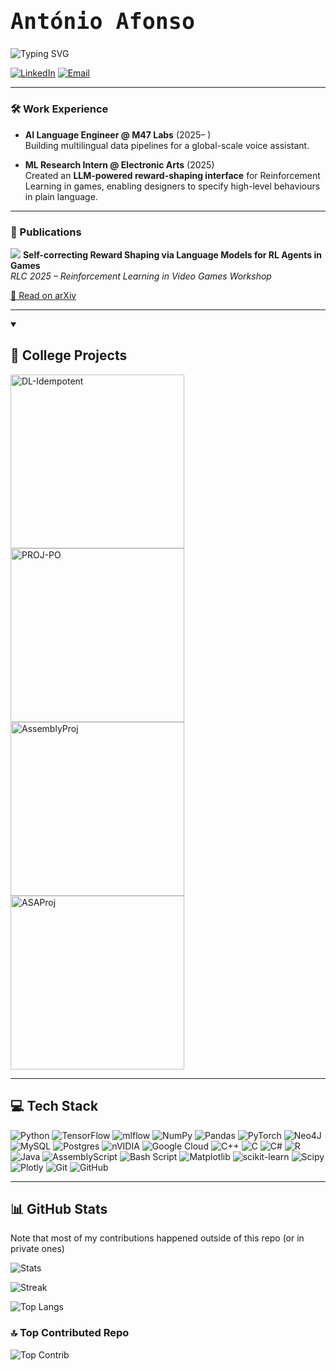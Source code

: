 <h1 style="font-family: 'Fira Code', 'Consolas', 'Monaco', monospace; font-size: 2.5em; font-weight: bold;">
    António Afonso
</h1>

![Typing SVG](https://readme-typing-svg.demolab.com?font=Fira+Code&size=20&pause=1000&color=F85D7F&background=1F222E00&width=600&lines=AI+Language+Engineer+%40+M47+Labs;ML+Research+Engineer+Intern+%40+Electronic+Arts;Master's+CS+Student+%40+KTH;Undergrad+CS+%40+Técnico)


[![LinkedIn](https://img.shields.io/badge/LinkedIn-%230077B5.svg?logo=linkedin&logoColor=white)](https://linkedin.com/in/antónio-afonso-a57964a6)
[![Email](https://img.shields.io/badge/Email-D14836?logo=gmail&logoColor=white)](mailto:amgcsa@hotmail.com)

---

### 🛠 Work Experience
- **AI Language Engineer @ M47 Labs** (2025– )  
  Building multilingual data pipelines for a global-scale voice assistant.

- **ML Research Intern @ Electronic Arts** (2025)  
  Created an **LLM-powered reward-shaping interface** for Reinforcement Learning in games, enabling designers to specify high-level behaviours in plain language.

---

### 📄 Publications

![](https://cornell.app.box.com/v/arxiv-logomark-small-svg)
**Self-correcting Reward Shaping via Language Models for RL Agents in Games**  
*RLC 2025 – Reinforcement Learning in Video Games Workshop*  

[📖 Read on arXiv](https://arxiv.org/abs/2506.23626)


---

<details open>
  <summary><h2>📕 College Projects</h2></summary>

  <!-- Small repo cards: https://github.com/DenverCoder1/github-readme-stats -->
  <p align="left">
    <!-- DL-Idempotent -->
    <a href="https://github.com/jnns2023/DL-Idempotent">
      <img width="278"
           src="https://denvercoder1-github-readme-stats.vercel.app/api/pin/?username=jnns2023&repo=DL-Idempotent&theme=react&bg_color=1F222E&title_color=F85D7F&hide_border=true&icon_color=F8D866&show_icons=false&show_description=false"
           alt="DL-Idempotent">
    </a>
    <!-- Wahrehouse Management System -->
    <a href="https://github.com/AntonioAfonso7/PROJ-PO">
      <img width="278"
           src="https://denvercoder1-github-readme-stats.vercel.app/api/pin/?username=AntonioAfonso7&repo=PROJ-PO&theme=react&bg_color=1F222E&title_color=F85D7F&hide_border=true&icon_color=F8D866&show_icons=false&show_description=false"
           alt="PROJ-PO">
    </a>
    <!-- AssemblyProj -->
    <a href="https://github.com/AntonioAfonso7/AssemblyProj">
      <img width="278"
           src="https://denvercoder1-github-readme-stats.vercel.app/api/pin/?username=AntonioAfonso7&repo=AssemblyProj&theme=react&bg_color=1F222E&title_color=F85D7F&hide_border=true&icon_color=F8D866&show_icons=false&show_description=false"
           alt="AssemblyProj">
    </a>
    <!-- ASAProj -->
    <a href="https://github.com/AntonioAfonso7/ASAProj">
      <img width="278"
           src="https://denvercoder1-github-readme-stats.vercel.app/api/pin/?username=AntonioAfonso7&repo=ASAProj&theme=react&bg_color=1F222E&title_color=F85D7F&hide_border=true&icon_color=F8D866&show_icons=false&show_description=false"
           alt="ASAProj">
    </a>
  </p>
</details>





---

## 💻 Tech Stack
![Python](https://img.shields.io/badge/python-3670A0?style=for-the-badge&logo=python&logoColor=ffdd54)
![TensorFlow](https://img.shields.io/badge/TensorFlow-%23FF6F00.svg?style=for-the-badge&logo=TensorFlow&logoColor=white)
![mlflow](https://img.shields.io/badge/mlflow-%23d9ead3.svg?style=for-the-badge&logo=numpy&logoColor=blue)
![NumPy](https://img.shields.io/badge/numpy-%23013243.svg?style=for-the-badge&logo=numpy&logoColor=white)
![Pandas](https://img.shields.io/badge/pandas-%23150458.svg?style=for-the-badge&logo=pandas&logoColor=white)
![PyTorch](https://img.shields.io/badge/PyTorch-%23EE4C2C.svg?style=for-the-badge&logo=PyTorch&logoColor=white)
![Neo4J](https://img.shields.io/badge/Neo4j-008CC1?style=for-the-badge&logo=neo4j&logoColor=white)
![MySQL](https://img.shields.io/badge/mysql-4479A1.svg?style=for-the-badge&logo=mysql&logoColor=white)
![Postgres](https://img.shields.io/badge/postgres-%23316192.svg?style=for-the-badge&logo=postgresql&logoColor=white)
![nVIDIA](https://img.shields.io/badge/cuda-000000.svg?style=for-the-badge&logo=nVIDIA&logoColor=green)
![Google Cloud](https://img.shields.io/badge/GoogleCloud-%234285F4.svg?style=for-the-badge&logo=google-cloud&logoColor=white)
![C++](https://img.shields.io/badge/c++-%2300599C.svg?style=for-the-badge&logo=c%2B%2B&logoColor=white)
![C](https://img.shields.io/badge/c-%2300599C.svg?style=for-the-badge&logo=c&logoColor=white)
![C#](https://img.shields.io/badge/c%23-%23239120.svg?style=for-the-badge&logo=csharp&logoColor=white)
![R](https://img.shields.io/badge/r-%23276DC3.svg?style=for-the-badge&logo=r&logoColor=white)
![Java](https://img.shields.io/badge/java-%23ED8B00.svg?style=for-the-badge&logo=openjdk&logoColor=white)
![AssemblyScript](https://img.shields.io/badge/assembly%20script-%23000000.svg?style=for-the-badge&logo=assemblyscript&logoColor=white)
![Bash Script](https://img.shields.io/badge/bash_script-%23121011.svg?style=for-the-badge&logo=gnu-bash&logoColor=white)
![Matplotlib](https://img.shields.io/badge/Matplotlib-%23ffffff.svg?style=for-the-badge&logo=Matplotlib&logoColor=black)
![scikit-learn](https://img.shields.io/badge/scikit--learn-%23F7931E.svg?style=for-the-badge&logo=scikit-learn&logoColor=white)
![Scipy](https://img.shields.io/badge/SciPy-%230C55A5.svg?style=for-the-badge&logo=scipy&logoColor=%white)
![Plotly](https://img.shields.io/badge/Plotly-%233F4F75.svg?style=for-the-badge&logo=plotly&logoColor=white)
![Git](https://img.shields.io/badge/git-%23F05033.svg?style=for-the-badge&logo=git&logoColor=white)
![GitHub](https://img.shields.io/badge/github-%23121011.svg?style=for-the-badge&logo=github&logoColor=white)

---

## 📊 GitHub Stats
Note that most of my contributions happened outside of this repo (or in private ones)

![Stats](https://github-readme-stats.vercel.app/api?username=AntonioAfonso7&theme=merko&hide_border=false&include_all_commits=true&count_private=true)

![Streak](https://nirzak-streak-stats.vercel.app/?user=AntonioAfonso7&theme=merko&hide_border=false)

![Top Langs](https://github-readme-stats.vercel.app/api/top-langs/?username=AntonioAfonso7&theme=merko&hide_border=false&include_all_commits=true&count_private=true&layout=compact)

### 🔝 Top Contributed Repo
![Top Contrib](https://github-contributor-stats.vercel.app/api?username=AntonioAfonso7&limit=5&theme=tokyonight&combine_all_yearly_contributions=true)


